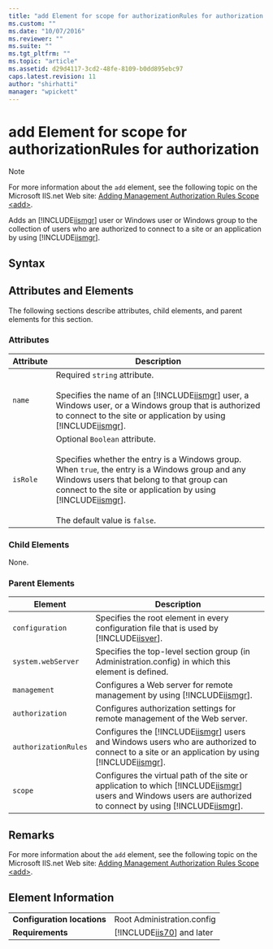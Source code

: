 ```yaml
---
title: "add Element for scope for authorizationRules for authorization | Microsoft Docs"
ms.custom: ""
ms.date: "10/07/2016"
ms.reviewer: ""
ms.suite: ""
ms.tgt_pltfrm: ""
ms.topic: "article"
ms.assetid: d29d4117-3cd2-48fe-8109-b0dd895ebc97
caps.latest.revision: 11
author: "shirhatti"
manager: "wpickett"
---
```

# add Element for scope for authorizationRules for authorization
> [!NOTE]
>  For more information about the `add` element, see the following topic on the Microsoft IIS.net Web site: [Adding Management Authorization Rules Scope \<add>](http://www.iis.net/ConfigReference/system.webServer/management/authorization/authorizationRules/scope/add).  
  
 Adds an [!INCLUDE[iismgr](../../reference/admin/includes/iismgr-md.md)] user or Windows user or Windows group to the collection of users who are authorized to connect to a site or an application by using [!INCLUDE[iismgr](../../reference/admin/includes/iismgr-md.md)].  
  
## Syntax  
  
## Attributes and Elements  
 The following sections describe attributes, child elements, and parent elements for this section.  
  
### Attributes  
  
|Attribute|Description|  
|---------------|-----------------|  
|`name`|Required `string` attribute.<br /><br /> Specifies the name of an [!INCLUDE[iismgr](../../reference/admin/includes/iismgr-md.md)] user, a Windows user, or a Windows group that is authorized to connect to the site or application by using [!INCLUDE[iismgr](../../reference/admin/includes/iismgr-md.md)].|  
|`isRole`|Optional `Boolean` attribute.<br /><br /> Specifies whether the entry is a Windows group. When `true`, the entry is a Windows group and any Windows users that belong to that group can connect to the site or application by using [!INCLUDE[iismgr](../../reference/admin/includes/iismgr-md.md)].<br /><br /> The default value is `false`.|  
  
### Child Elements  
 None.  
  
### Parent Elements  
  
|Element|Description|  
|-------------|-----------------|  
|`configuration`|Specifies the root element in every configuration file that is used by [!INCLUDE[iisver](../../reference/admin/includes/iisver-md.md)].|  
|`system.webServer`|Specifies the top-level section group (in Administration.config) in which this element is defined.|  
|`management`|Configures a Web server for remote management by using [!INCLUDE[iismgr](../../reference/admin/includes/iismgr-md.md)].|  
|`authorization`|Configures authorization settings for remote management of the Web server.|  
|`authorizationRules`|Configures the [!INCLUDE[iismgr](../../reference/admin/includes/iismgr-md.md)] users and Windows users who are authorized to connect to a site or an application by using [!INCLUDE[iismgr](../../reference/admin/includes/iismgr-md.md)].|  
|`scope`|Configures the virtual path of the site or application to which [!INCLUDE[iismgr](../../reference/admin/includes/iismgr-md.md)] users and Windows users are authorized to connect by using [!INCLUDE[iismgr](../../reference/admin/includes/iismgr-md.md)].|  
  
## Remarks  
 For more information about the `add` element, see the following topic on the Microsoft IIS.net Web site: [Adding Management Authorization Rules Scope \<add>](http://www.iis.net/ConfigReference/system.webServer/management/authorization/authorizationRules/scope/add).  
  
## Element Information  
  
|||  
|-|-|  
|**Configuration locations**|Root Administration.config|  
|**Requirements**|[!INCLUDE[iis70](../../reference/admin/includes/iis70-md.md)] and later|